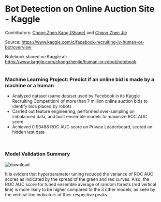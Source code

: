 # Bot Detection on Online Auction Site - Kaggle
Contributors: [Chong Zhen Kang (Shane)](https://github.com/shaneczk) and [Chong Zhen Jie](https://github.com/chongzhenjie)

Source: https://www.kaggle.com/c/facebook-recruiting-iv-human-or-bot/overview

Notebook shared on Kaggle at: https://www.kaggle.com/chongzhenjie/human-or-robot/notebook
<br>
<br>

### Machine Learning Project: Predict if an online bid is made by a machine or a human

* Analyzed dataset (same dataset used by Facebook in its Kaggle Recruiting Competition) of more than 7 million online auction bids to identify bids placed by robots <br>
* Carried out feature engineering, performed over-sampling on imbalanced data, and built ensemble models to maximize ROC AUC score <br>
* Achieved 0.93488 ROC AUC score on Private Leaderboard, scored on hidden test data <br>
<br> 

### Model Validation Summary
![download](https://user-images.githubusercontent.com/77932796/149770234-95b71773-5568-4f9a-b4a5-f0e8d293c5f5.png)

It is evident that hyperparameter tuning reduced the variance of ROC AUC scores as indicated by the spread of the green and red curves. Also, the ROC AUC score for tuned ensemble average of random forests (red vertical line) is more likely to be higher compared to the 3 other models, as seen by the vertical line indicators of their respective peaks.
